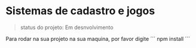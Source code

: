 <h1> Sistemas de cadastro e jogos </h1>

>status do projeto: Em desnvolvimento

Para rodar na sua projeto na sua maquina, por favor digite
´´´
npm install
´´´
